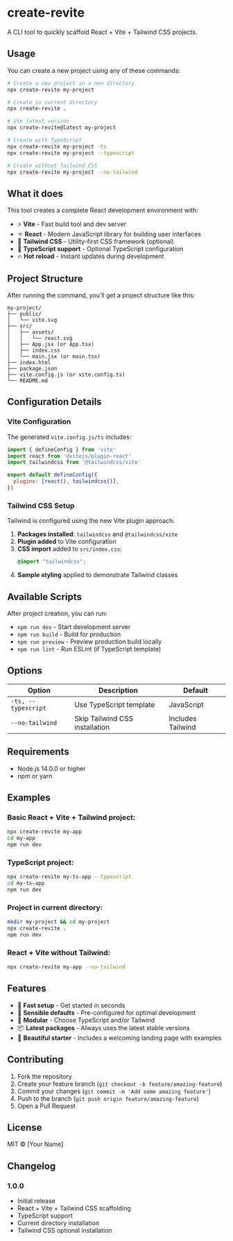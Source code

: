 # create-revite

A CLI tool to quickly scaffold React + Vite + Tailwind CSS projects.

## Usage

You can create a new project using any of these commands:

```bash
# Create a new project in a new directory
npx create-revite my-project

# Create in current directory
npx create-revite .

# Use latest version
npx create-revite@latest my-project

# Create with TypeScript
npx create-revite my-project -ts
npx create-revite my-project --typescript

# Create without Tailwind CSS
npx create-revite my-project --no-tailwind
```

## What it does

This tool creates a complete React development environment with:

- ⚡ **Vite** - Fast build tool and dev server
- ⚛️ **React** - Modern JavaScript library for building user interfaces  
- 🎨 **Tailwind CSS** - Utility-first CSS framework (optional)
- 📝 **TypeScript support** - Optional TypeScript configuration
- 🔥 **Hot reload** - Instant updates during development

## Project Structure

After running the command, you'll get a project structure like this:

```
my-project/
├── public/
│   └── vite.svg
├── src/
│   ├── assets/
│   │   └── react.svg
│   ├── App.jsx (or App.tsx)
│   ├── index.css
│   └── main.jsx (or main.tsx)
├── index.html
├── package.json
├── vite.config.js (or vite.config.ts)
└── README.md
```

## Configuration Details

### Vite Configuration

The generated `vite.config.js/ts` includes:

```javascript
import { defineConfig } from 'vite'
import react from '@vitejs/plugin-react'
import tailwindcss from '@tailwindcss/vite'

export default defineConfig({
  plugins: [react(), tailwindcss()],
})
```

### Tailwind CSS Setup

Tailwind is configured using the new Vite plugin approach:

1. **Packages installed**: `tailwindcss` and `@tailwindcss/vite`
2. **Plugin added** to Vite configuration
3. **CSS import** added to `src/index.css`:
   ```css
   @import "tailwindcss";
   ```
4. **Sample styling** applied to demonstrate Tailwind classes

## Available Scripts

After project creation, you can run:

- `npm run dev` - Start development server
- `npm run build` - Build for production
- `npm run preview` - Preview production build locally
- `npm run lint` - Run ESLint (if TypeScript template)

## Options

| Option | Description | Default |
|--------|-------------|---------|
| `-ts, --typescript` | Use TypeScript template | JavaScript |
| `--no-tailwind` | Skip Tailwind CSS installation | Includes Tailwind |

## Requirements

- Node.js 14.0.0 or higher
- npm or yarn

## Examples

### Basic React + Vite + Tailwind project:
```bash
npx create-revite my-app
cd my-app
npm run dev
```

### TypeScript project:
```bash
npx create-revite my-ts-app --typescript
cd my-ts-app
npm run dev
```

### Project in current directory:
```bash
mkdir my-project && cd my-project
npx create-revite .
npm run dev
```

### React + Vite without Tailwind:
```bash
npx create-revite my-app --no-tailwind
```

## Features

- 🚀 **Fast setup** - Get started in seconds
- 🎯 **Sensible defaults** - Pre-configured for optimal development
- 🧩 **Modular** - Choose TypeScript and/or Tailwind
- 📦 **Latest packages** - Always uses the latest stable versions
- 🎨 **Beautiful starter** - Includes a welcoming landing page with examples

## Contributing

1. Fork the repository
2. Create your feature branch (`git checkout -b feature/amazing-feature`)
3. Commit your changes (`git commit -m 'Add some amazing feature'`)
4. Push to the branch (`git push origin feature/amazing-feature`)
5. Open a Pull Request

## License

MIT © [Your Name]

## Changelog

### 1.0.0
- Initial release
- React + Vite + Tailwind CSS scaffolding
- TypeScript support
- Current directory installation
- Tailwind CSS optional installation